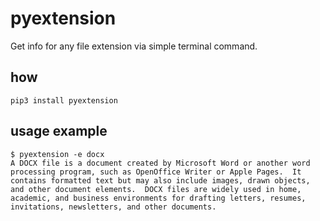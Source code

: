 # pyextension
Get info for any file extension via simple terminal command.


## how

`pip3 install pyextension`

## usage example

```
$ pyextension -e docx
A DOCX file is a document created by Microsoft Word or another word processing program, such as OpenOffice Writer or Apple Pages.  It contains formatted text but may also include images, drawn objects, and other document elements.  DOCX files are widely used in home, academic, and business environments for drafting letters, resumes, invitations, newsletters, and other documents.
```
